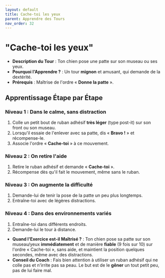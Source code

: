 ```yaml
---
layout: default
title: Cache-toi les yeux
parent: Apprendre des Tours
nav_order: 32
---
```


# "Cache-toi les yeux"

- **Description du Tour** : Ton chien pose une patte sur son museau ou ses yeux.
- **Pourquoi l'Apprendre ?** : Un tour **mignon** et amusant, qui demande de la dextérité.
- **Prérequis** : Maîtrise de l'ordre « **Donne la patte** ».

## Apprentissage Étape par Étape

### Niveau 1 : Dans le calme, sans distraction

1.  Colle un petit bout de ruban adhésif **très léger** (type post-it) sur son front ou son museau.
2.  Lorsqu'il essaie de l'enlever avec sa patte, dis « **Bravo !** » et récompense-le.
3.  Associe l'ordre « **Cache-toi** » à ce mouvement.

### Niveau 2 : On retire l'aide

1.  Retire le ruban adhésif et demande « **Cache-toi** ».
2.  Récompense dès qu'il fait le mouvement, même sans le ruban.

### Niveau 3 : On augmente la difficulté

1.  Demande-lui de tenir la pose de la patte un peu plus longtemps.
2.  Entraîne-toi avec de légères distractions.

### Niveau 4 : Dans des environnements variés

1.  Entraîne-toi dans différents endroits.
2.  Demande-lui le tour à distance.

- **Quand l'Exercice est-il Maîtrisé ?** : Ton chien pose sa patte sur son museau/yeux **immédiatement** et de manière **fiable** (9 fois sur 10) sur l'ordre « Cache-toi », sans aide, et maintient la position quelques secondes, même avec des distractions.
- **Conseil du Coach** : Fais bien attention à utiliser un ruban adhésif qui ne colle pas et n'irrite pas sa peau. Le but est de le **gêner** un tout petit peu, pas de lui faire mal. 
